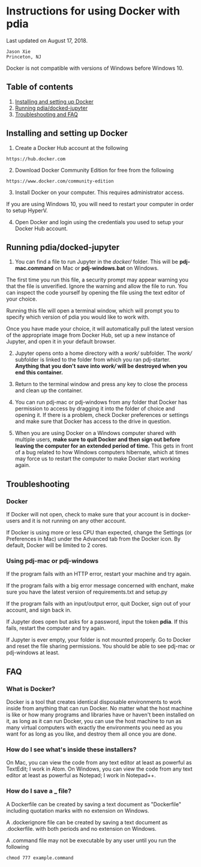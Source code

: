 # Instructions for using Docker with pdia
Last updated on August 17, 2018.
```
Jason Xie
Princeton, NJ
```

Docker is not compatible with versions of Windows before Windows 10.

## Table of contents
1. [Installing and setting up Docker](#setup)
2. [Running pdia/docked-jupyter](#run)
3. [Troubleshooting and FAQ](#help)


## Installing and setting up Docker <a name="setup"></a>

1. Create a Docker Hub account at the following
```
https://hub.docker.com
```
2. Download Docker Community Edition for free from the following
```
https://www.docker.com/community-edition
```
3. Install Docker on your computer. This requires administrator access.

  If you are using Windows 10, you will need to restart your computer in order to setup HyperV.

4. Open Docker and login using the credentials you used to setup your Docker Hub account.


## Running pdia/docked-jupyter <a name="run"></a>

1. You can find a file to run Jupyter in the *docker/* folder. This will be **pdj-mac.command** on Mac or **pdj-windows.bat** on Windows.

  The first time you run this file, a security prompt may appear warning you that the file is unverified. Ignore the warning and allow the file to run. You can inspect the code yourself by opening the file using the text editor of your choice.

  Running this file will open a terminal window, which will prompt you to specify which version of pdia you would like to work with.

  Once you have made your choice, it will automatically pull the latest version of the appropriate image from Docker Hub, set up a new instance of Jupyter, and open it in your default browser.

2. Jupyter opens onto a home directory with a *work/* subfolder. The *work/* subfolder is linked to the folder from which you ran pdj-starter. **Anything that you don't save into _work/_ will be destroyed when you end this container.**

3. Return to the terminal window and press any key to close the process and clean up the container.

4. You can run pdj-mac or pdj-windows from any folder that Docker has permission to access by dragging it into the folder of choice and opening it. If there is a problem, check Docker preferences or settings and make sure that Docker has access to the drive in question.

5. When you are using Docker on a Windows computer shared with multiple users, **make sure to quit Docker and then sign out before leaving the computer for an extended period of time.** This gets in front of a bug related to how Windows computers hibernate, which at times may force us to restart the computer to make Docker start working again.


## Troubleshooting <a name="help"></a>

### Docker

If Docker will not open, check to make sure that your account is in docker-users and it is not running on any other account.

If Docker is using more or less CPU than expected, change the Settings (or Preferences in Mac) under the Advanced tab from the Docker icon. By default, Docker will be limited to 2 cores.

### Using pdj-mac or pdj-windows

If the program fails with an HTTP error, restart your machine and try again.

If the program fails with a big error message concerned with enchant, make sure you have the latest version of requirements.txt and setup.py

If the program fails with an input/output error, quit Docker, sign out of your account, and sign back in.

If Jupyter does open but asks for a password, input the token **pdia**. If this fails, restart the computer and try again.

If Jupyter is ever empty, your folder is not mounted properly. Go to Docker and reset the file sharing permissions. You should be able to see pdj-mac or pdj-windows at least.

## FAQ

### What is Docker?

Docker is a tool that creates identical disposable environments to work inside from anything that can run Docker. No matter what the host machine is like or how many programs and libraries have or haven't been installed on it, as long as it can run Docker, you can use the host machine to run as many virtual computers with exactly the environments you need as you want for as long as you like, and destroy them all once you are done.

### How do I see what's inside these installers?

On Mac, you can view the code from any text editor at least as powerful as TextEdit; I work in Atom.
On Windows, you can view the code from any text editor at least as powerful as Notepad; I work in Notepad++.

### How do I save a _ file?

A Dockerfile can be created by saving a text document as "Dockerfile" including quotation marks with no extension on Windows.

A .dockerignore file can be created by saving a text document as .dockerfile. with both periods and no extension on Windows.

A .command file may not be executable by any user until you run the following
```
chmod 777 example.command
```
